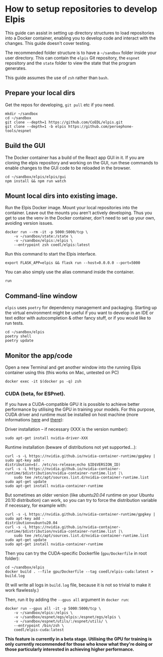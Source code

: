 # How to setup repositories to develop Elpis

This guide can assist in setting up directory structures to load repositories into a Docker container, enabling you to develop code and interact with the changes. This guide doesn't cover testing.

The recommended folder structure is to have a `~/sandbox` folder inside your user directory. This can contain the `elpis` Git repository, the `espnet` repository and the `state` folder to view the state that the program generates.

This guide assumes the use of `zsh` rather than `bash`.

## Prepare your local dirs

Get the repos for developing, `git pull` etc if you need.

```shell
mkdir ~/sandbox
cd ~/sandbox
git clone --depth=1 https://github.com/CoEDL/elpis.git
git clone --depth=1 -b elpis https://github.com/persephone-tools/espnet
```

## Build the GUI

The Docker container has a build of the React app GUI in it. If you are cloning the elpis repository and working on the GUI, run these commands to enable changes to the GUI code to be reloaded in the browser.

```shell
cd ~/sandbox/elpis/elpis/gui
npm install && npm run watch
```

## Mount local dirs into existing image.

Run the Elpis Docker image. Mount your local repositories into the container. Leave out the mounts you aren't actively developing. Thus you get to use the venv in the Docker container, don't need to set up your own, avoiding version issues.

```shell
docker run --rm -it -p 5000:5000/tcp \
	-v ~/sandbox/state:/state \  
	-v ~/sandbox/elpis:/elpis \  
	--entrypoint zsh coedl/elpis:latest
```

Run this command to start the Elpis interface.
```shell
export FLASK_APP=elpis && flask run --host=0.0.0.0 --port=5000
```

You can also simply use the alias command inside the container.
```shell
run
```

## Command-line window

`elpis` uses `poetry` for dependency management and packaging. Starting up the virtual environment might be useful if you want to develop in an IDE or text editor with autocompletion & other fancy stuff, or if you would like to run tests.

```shell
cd ~/sandbox/elpis
poetry shell
poetry update
```

## Monitor the app/code

Open a new Terminal and get another window into the running Elpis container using this (this works on Mac, untested on PC)

```shell
docker exec -it $(docker ps -q) zsh
```

### CUDA (beta, for ESPnet).

If you have a CUDA-compatible GPU it is possible to achieve better performance by utilising the GPU in training your models. For this purpose, CUDA driver and runtime must be installed on host machine (more informations [here](https://www.celantur.com/blog/run-cuda-in-docker-on-linux/) and [there](https://github.com/NVIDIA/nvidia-docker)):

Driver installation – if necessary (XXX is the version number):

```shell
sudo apt-get install nvidia-driver-XXX
```

Runtime installation (beware of distributions not yet supported…):

```shell
curl -s -L https://nvidia.github.io/nvidia-container-runtime/gpgkey | sudo apt-key add -
distribution=$(. /etc/os-release;echo $ID$VERSION_ID)
curl -s -L https://nvidia.github.io/nvidia-container-runtime/$distribution/nvidia-container-runtime.list |\
    sudo tee /etc/apt/sources.list.d/nvidia-container-runtime.list
sudo apt-get update
sudo apt-get install nvidia-container-runtime
```

But sometimes an older version (like *ubuntu20.04* runtime on your Ubuntu 20.10 distribution) can work, so you can try to force the distribution variable if necessary, for example with:

```shell
curl -s -L https://nvidia.github.io/nvidia-container-runtime/gpgkey | sudo apt-key add -
distribution=ubuntu20.04
curl -s -L https://nvidia.github.io/nvidia-container-runtime/$distribution/nvidia-container-runtime.list |\
    sudo tee /etc/apt/sources.list.d/nvidia-container-runtime.list
sudo apt-get update
sudo apt-get install nvidia-container-runtime
```

Then you can try the CUDA-specific Dockerfile (`gpu/Dockerfile` in root folder):

```shell
cd ~/sandbox/elpis
docker build . --file gpu/Dockerfile --tag coedl/elpis-cuda:latest > build.log
```

(It will write all logs in `build.log` file, because it is not so trivial to make it work flawlessly.)

Then, run it by adding the `--gpus all` argument in `docker run`:

```shell
docker run --gpus all -it -p 5000:5000/tcp \
    -v ~/sandbox/elpis:/elpis \
    -v ~/sandbox/espnet/egs/elpis:/espnet/egs/elpis \
    -v ~/sandbox/espnet/utils/:/espnet/utils/ \
    --entrypoint /bin/zsh \
    coedl/elpis-cuda:latest
```

**This feature is currently in a beta stage. Utilising the GPU for training is only currently recommended for those who know what they're doing or those particularly interested in achieving higher performance.**